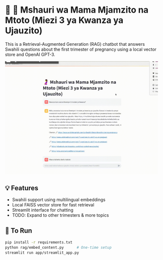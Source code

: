 # 🤖 🤰 Mshauri wa Mama Mjamzito na Mtoto (Miezi 3 ya Kwanza ya Ujauzito)

This is a Retrieval-Augmented Generation (RAG) chatbot that answers Swahili questions about the first trimester of pregnancy using a local vector store and OpenAI GPT-3.

[![Demo](07.07.2025_09.13.21_REC.gif "Streamlit Chat App - Chat Interface of our lLM")](.)

## 💡 Features

- Swahili support using multilingual embeddings
- Local FAISS vector store for fast retrieval
- Streamlit interface for chatting
- TODO: Expand to other trimesters & more topics

## 🚀 To Run

```bash
pip install -r requirements.txt
python rag/embed_content.py      # One-time setup
streamlit run app/streamlit_app.py
```
